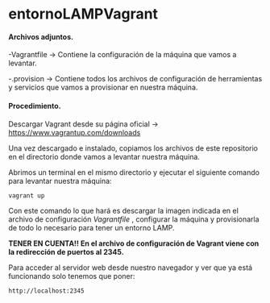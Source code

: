 # entornoLAMPVagrant

#### Archivos adjuntos.

   -Vagrantfile -> Contiene la configuración de la máquina que vamos a levantar.
 
   -.provision -> Contiene todos los archivos de configuración de herramientas y servicios que vamos a provisionar en nuestra máquina.

#### Procedimiento.

Descargar Vagrant desde su página oficial -> https://www.vagrantup.com/downloads

Una vez descargado e instalado, copiamos los archivos de este repositorio en el directorio donde vamos a levantar nuestra máquina.

Abrimos un terminal en el mismo directorio y ejecutar el siguiente comando para levantar nuestra máquina:

```
vagrant up
```

Con este comando lo que hará es descargar la imagen indicada en el archivo de configuración *Vagrantfile* , configurar la máquina y provisionarla de todo lo necesario para tener un entorno LAMP.

**TENER EN CUENTA!! En el archivo de configuración de Vagrant viene con la redirección de puertos al 2345.**

Para acceder al servidor web desde nuestro navegador y ver que ya está funcionando solo tenemos que poner:

```
http://localhost:2345
```

